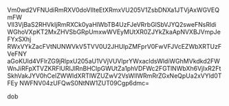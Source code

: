 Vm0wd2VFNUdiRmRXV0doVllteEtXRmxVU205V1ZsbDNXa1JTVjAxWGVEQmFW
Vll3VjBaS2RHVkljRmRXCk0yaHlWbTB4UzFJeVRrbGlSbVJYQ2sweFNsRldi
WGhoVXpKT2MxZHVSbGRpUmxwWVEyMUtXR0ZJYkZkaApNVXBJVmpJeFYxSXhj
RWxVYkZacFVtNUNWVkV5TVV0U2JHUlpZMFprV0FwVFJVcEZWbXRTUzFVeFNY
aGoKUld4VFlrZG9jRlpxU205aU1VVjVUVlprYWxacldsWldiWGhMVkdkd2FW
WnJiRFpXTVZKRFlURlJlRnBHClpGWUtZa1phVDFWc2FGTlNWbXh6VjIxR2Ft
SkhVakJYV0hCelZWWldXRTlWZUZwV2VsWllWRmRrZGxNeQpUa2xVYld0TFEy
NWFNV04zUFQwS0NtNW1ZUT09Cgp6dmc=

dob